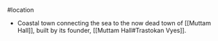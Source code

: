 #location
* Coastal town connecting the sea to the now dead town of [[Muttam Hall]], built by its founder, [[Muttam Hall#Trastokan Vyes]].